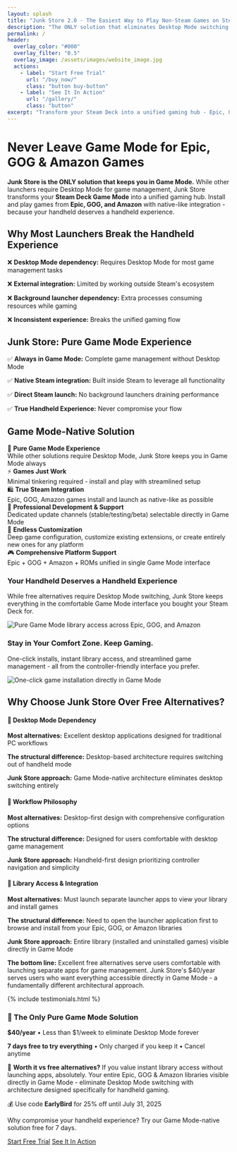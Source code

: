 ```yaml
---
layout: splash
title: "Junk Store 2.0 - The Easiest Way to Play Non-Steam Games on Steam Deck"
description: "The ONLY solution that eliminates Desktop Mode switching entirely. Play Epic, GOG & Amazon games directly in Steam Deck Game Mode. 7-day trial."
permalink: /
header:
  overlay_color: "#000"
  overlay_filter: "0.5"
  overlay_image: /assets/images/website_image.jpg
  actions:
    - label: "Start Free Trial"
      url: "/buy_now/"
      class: "button buy-button"
    - label: "See It In Action"
      url: "/gallery/"
      class: "button"
excerpt: "Transform your Steam Deck into a unified gaming hub - Epic, GOG & Amazon games install and launch as natively as possible"
---
```


<h1>Never Leave Game Mode for Epic, GOG & Amazon Games</h1>

<section class="seo-intro">
  <p><strong>Junk Store is the ONLY solution that keeps you in Game Mode.</strong> While other launchers require Desktop Mode for game management, Junk Store transforms your <strong>Steam Deck Game Mode</strong> into a unified gaming hub. Install and play games from <strong>Epic, GOG, and Amazon</strong> with native-like integration - because your handheld deserves a handheld experience.</p>
</section>

<section class="problem-solution">
  <div class="problem-box">
    <h2>Why Most Launchers Break the Handheld Experience</h2>
    <div class="problem-points">
      <p>❌ <strong>Desktop Mode dependency:</strong> Requires Desktop Mode for most game management tasks</p>
      <p>❌ <strong>External integration:</strong> Limited by working outside Steam's ecosystem</p>
      <p>❌ <strong>Background launcher dependency:</strong> Extra processes consuming resources while gaming</p>
      <p>❌ <strong>Inconsistent experience:</strong> Breaks the unified gaming flow</p>
    </div>
  </div>
  <div class="solution-box">
    <h2>Junk Store: Pure Game Mode Experience</h2>
    <div class="solution-points">
      <p>✅ <strong>Always in Game Mode:</strong> Complete game management without Desktop Mode</p>
      <p>✅ <strong>Native Steam integration:</strong> Built inside Steam to leverage all functionality</p>
      <p>✅ <strong>Direct Steam launch:</strong> No background launchers draining performance</p>
      <p>✅ <strong>True Handheld Experience:</strong> Never compromise your flow</p>
    </div>
  </div>
</section>

<section class="key-features">
  <h2>Game Mode-Native Solution</h2>
  <div class="features-grid">
    <div class="feature">🚀 <strong>Pure Game Mode Experience</strong><br><span class="feature-detail">While other solutions require Desktop Mode, Junk Store keeps you in Game Mode always</span></div>
    <div class="feature">⚡ <strong>Games Just Work</strong><br><span class="feature-detail">Minimal tinkering required - install and play with streamlined setup</span></div>  
    <div class="feature">🛍️ <strong>True Steam Integration</strong><br><span class="feature-detail">Epic, GOG, Amazon games install and launch as native-like as possible</span></div>
    <div class="feature">🔧 <strong>Professional Development & Support</strong><br><span class="feature-detail">Dedicated update channels (stable/testing/beta) selectable directly in Game Mode</span></div>
    <div class="feature">💾 <strong>Endless Customization</strong><br><span class="feature-detail">Deep game configuration, customize existing extensions, or create entirely new ones for any platform</span></div>
    <div class="feature">🎮 <strong>Comprehensive Platform Support</strong><br><span class="feature-detail">Epic + GOG + Amazon + ROMs unified in single Game Mode interface</span></div>
  </div>
</section>

<section class="screenshot-section">
  <div class="screenshot-box">
    <div class="screenshot-text">
      <h3>Your Handheld Deserves a Handheld Experience</h3>
      <p>While free alternatives require Desktop Mode switching, Junk Store keeps everything in the comfortable Game Mode interface you bought your Steam Deck for.</p>
    </div>
    <img src="{{ '/assets/images/landing/LibrariesNew.gif' | relative_url }}" alt="Pure Game Mode library access across Epic, GOG, and Amazon">
  </div>
</section>

<section class="screenshot-section">
  <div class="screenshot-box">
   <div class="screenshot-text">
      <h3>Stay in Your Comfort Zone. Keep Gaming.</h3>
      <p>One-click installs, instant library access, and streamlined game management - all from the controller-friendly interface you prefer.</p>
    </div>
    <img src="{{ '/assets/images/landing/Install.gif' | relative_url }}" alt="One-click game installation directly in Game Mode">
  </div>
</section>

<section class="competitive-comparison">
  <h2>Why Choose Junk Store Over Free Alternatives?</h2>
  <div class="comparison-grid">
    <div class="comparison-item">
      <h4>🎯 Desktop Mode Dependency</h4>
      <p><strong>Most alternatives:</strong> Excellent desktop applications designed for traditional PC workflows</p>
      <p><strong>The structural difference:</strong> Desktop-based architecture requires switching out of handheld mode</p>
      <p><strong>Junk Store approach:</strong> Game Mode-native architecture eliminates desktop switching entirely</p>
    </div>
    <div class="comparison-item">
      <h4>🎯 Workflow Philosophy</h4>
      <p><strong>Most alternatives:</strong> Desktop-first design with comprehensive configuration options</p>
      <p><strong>The structural difference:</strong> Designed for users comfortable with desktop game management</p>
      <p><strong>Junk Store approach:</strong> Handheld-first design prioritizing controller navigation and simplicity</p>
    </div>
    <div class="comparison-item">
      <h4>🎯 Library Access & Integration</h4>
      <p><strong>Most alternatives:</strong> Must launch separate launcher apps to view your library and install games</p>
      <p><strong>The structural difference:</strong> Need to open the launcher application first to browse and install from your Epic, GOG, or Amazon libraries</p>
      <p><strong>Junk Store approach:</strong> Entire library (installed and uninstalled games) visible directly in Game Mode</p>
    </div>
  </div>
  <div class="comparison-conclusion">
    <p><strong>The bottom line:</strong> Excellent free alternatives serve users comfortable with launching separate apps for game management. Junk Store's $40/year serves users who want everything accessible directly in Game Mode - a fundamentally different architectural approach.</p>
  </div>
</section>

{% include testimonials.html %}

<section class="pricing-highlight">
  <div class="pricing-box">
    <h3>🚀 The Only Pure Game Mode Solution</h3>
    <p class="price-text"><strong>$40/year</strong> • Less than $1/week to eliminate Desktop Mode forever</p>
    <p class="trial-text"><strong>7 days free to try everything</strong> • Only charged if you keep it • Cancel anytime</p>
    <p class="value-text">💯 <strong>Worth it vs free alternatives?</strong> If you value instant library access without launching apps, absolutely. Your entire Epic, GOG & Amazon libraries visible directly in Game Mode - eliminate Desktop Mode switching with architecture designed specifically for handheld gaming.</p>
    <p class="discount-text">💰 Use code <strong>EarlyBird</strong> for 25% off until July&nbsp;31,&nbsp;2025</p>
    <p class="fence-text">Why compromise your handheld experience? Try our Game Mode-native solution free for 7 days.</p>
    <div class="pricing-cta">
      <a href="/buy_now/" class="button buy-button">Start Free Trial</a>
      <a href="/gallery/" class="button button-secondary">See It In Action</a>
    </div>
  </div>
</section>